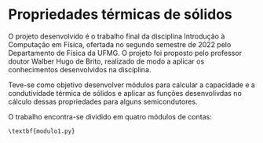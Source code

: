 # Propriedades térmicas de sólidos

  O projeto desenvolvido é o trabalho final da disciplina Introdução à Computação em Física, ofertada no segundo semestre de 2022 pelo Departamento de Física da UFMG. O projeto foi proposto pelo professor doutor Walber Hugo de Brito, realizado de modo a aplicar os conhecimentos desenvolvidos na disciplina.

  Teve-se como objetivo desenvolver módulos para calcular a capacidade e a condutividade térmica de sólidos e aplicar as funções desenvolivdas no cálculo dessas propriedades para alguns semicondutores.

  O trabalho encontra-se dividido em quatro módulos de contas:
  
    \textbf{modulo1.py}
